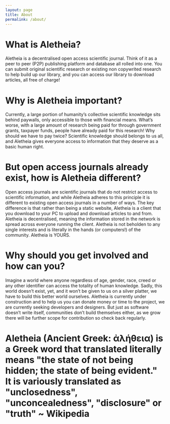 ```yaml
---
layout: page
title: About
permalink: /about/
---
```


# What is Aletheia?
Aletheia is a decentralised open access scientific journal. Think of it as a peer to peer (P2P) publishing platform and database all rolled into one. You can submit original scientific research or existing non copywrited research to help build up our library, and you can access our library to download articles, all free of charge!

# Why is Aletheia important?
Currently, a large portion of humanity’s collective scientific knowledge sits behind paywalls, only accessible to those with financial means. What’s worse, with a large amount of research being paid for through government grants, taxpayer funds, people have already paid for this research! Why should we have to pay twice? Scientific knowledge should belongs to us all, and Aletheia gives everyone access to information that they deserve as a basic human right.

# But open access journals already exist, how is Aletheia different?
Open access journals are scientific journals that do not restrict access to scientific information, and while Aletheia adheres to this principle it is different to existing open access journals in a number of ways. The key difference is that rather than being a static website, Aletheia is a client that you download to your PC to upload and download articles to and from. Aletheia is decentralised, meaning the information stored in the network is spread across everyone running the client. Aletheia is not beholden to any single interests and is literally in the hands (or computers!) of the community. Aletheia is YOURS.

# Why should you get involved and how can you?
Imagine a world where anyone regardless of age, gender, race, creed or any other identifier can access the totality of human knowledge. Sadly, this world doesn’t exist, yet, and it won’t be given to us on a silver platter, we have to build this better world ourselves. Aletheia is currently under construction and to help us you can donate money or time to the project, we are currently seeking developers and designers. But just as software doesn’t write itself, communities don’t build themselves either, as we grow there will be further scope for contribution so check back regularly.

# Aletheia (Ancient Greek: ἀλήθεια) is a Greek word that translated literally means "the state of not being hidden; the state of being evident." It is variously translated as "unclosedness", "unconcealedness", "disclosure" or "truth" ~ Wikipedia

